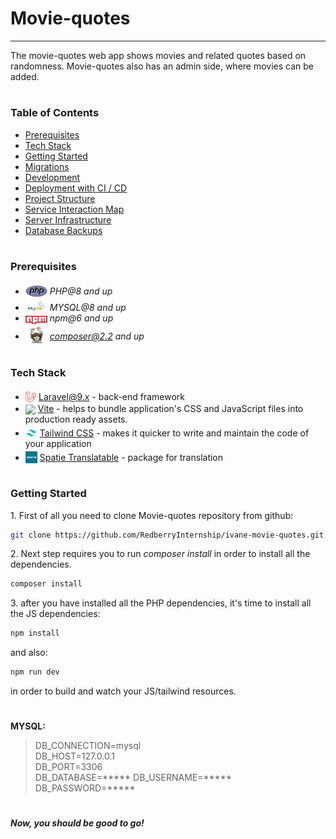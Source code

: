 # Movie-quotes

---

The movie-quotes web app shows movies and related quotes based on randomness.
Movie-quotes also has an admin side, where movies can be added. 

#
### Table of Contents
* [Prerequisites](#prerequisites)
* [Tech Stack](#tech-stack)
* [Getting Started](#getting-started)
* [Migrations](#migration)
* [Development](#development)
* [Deployment with CI / CD](#deployment-with-ci-\-cd)
* [Project Structure](#project-structure)
* [Service Interaction Map](#service-interaction-map)
* [Server Infrastructure](#server-infrastructure)
* [Database Backups](#database-backups)

#
### Prerequisites

* <img src="readme/assets/php.svg" width="35" style="position: relative; top: 4px" /> *PHP@8 and up*
* <img src="readme/assets/mysql.png" width="35" style="position: relative; top: 4px" /> *MYSQL@8 and up*
* <img src="readme/assets/npm.png" width="35" style="position: relative; top: 4px" /> *npm@6 and up*
* <img src="readme/assets/composer.png" width="35" style="position: relative; top: 6px" /> *composer@2.2 and up*

#
### Tech Stack

* <img src="readme/assets/laravel.png" height="18" style="position: relative; top: 4px" /> [Laravel@9.x](https://laravel.com/docs/9.x) - back-end framework
* <img src="readme/assets/vite.png" height="18" style="position: relative; top: 4px" /> [Vite](https://laravel.com/docs/9.x/vite/) - helps to bundle application's CSS and JavaScript files into production ready assets.
* <img src="readme/assets/tailwind.svg.png" height="19" style="position: relative; top: 4px" /> [Tailwind CSS](https://tailwindcss.com/) - makes it quicker to write and maintain the code of your application
* <img src="readme/assets/spatie.png" height="19" style="position: relative; top: 4px" /> [Spatie Translatable](https://github.com/spatie/laravel-translatable) - package for translation

#
### Getting Started
1\. First of all you need to clone Movie-quotes repository from github:
```sh
git clone https://github.com/RedberryInternship/ivane-movie-quotes.git
```

2\. Next step requires you to run *composer install* in order to install all the dependencies.
```sh
composer install
```

3\. after you have installed all the PHP dependencies, it's time to install all the JS dependencies:
```sh
npm install
```

and also:
```sh
npm run dev
```
in order to build and watch your JS/tailwind resources.

#
**MYSQL:**
>DB_CONNECTION=mysql\
>DB_HOST=127.0.0.1\
>DB_PORT=3306\
>DB_DATABASE=*****
>DB_USERNAME=*****
>DB_PASSWORD=*****

#

##### Now, you should be good to go!
